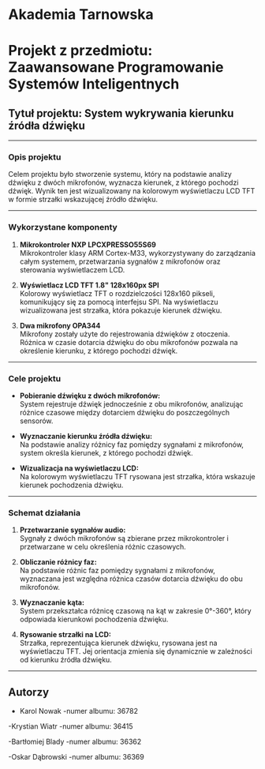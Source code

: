 # Akademia Tarnowska

# Projekt z przedmiotu: Zaawansowane Programowanie Systemów Inteligentnych

## Tytuł projektu: **System wykrywania kierunku źródła dźwięku**

---

### Opis projektu

Celem projektu było stworzenie systemu, który na podstawie analizy dźwięku z dwóch mikrofonów, wyznacza kierunek, z którego pochodzi dźwięk. Wynik ten jest wizualizowany na kolorowym wyświetlaczu LCD TFT w formie strzałki wskazującej źródło dźwięku.

---

### Wykorzystane komponenty

1. **Mikrokontroler NXP LPCXPRESSO55S69**  
   Mikrokontroler klasy ARM Cortex-M33, wykorzystywany do zarządzania całym systemem, przetwarzania sygnałów z mikrofonów oraz sterowania wyświetlaczem LCD.

2. **Wyświetlacz LCD TFT 1.8" 128x160px SPI**  
   Kolorowy wyświetlacz TFT o rozdzielczości 128x160 pikseli, komunikujący się za pomocą interfejsu SPI. Na wyświetlaczu wizualizowana jest strzałka, która pokazuje kierunek dźwięku.

3. **Dwa mikrofony OPA344**  
   Mikrofony zostały użyte do rejestrowania dźwięków z otoczenia. Różnica w czasie dotarcia dźwięku do obu mikrofonów pozwala na określenie kierunku, z którego pochodzi dźwięk.

---

### Cele projektu

- **Pobieranie dźwięku z dwóch mikrofonów:**  
  System rejestruje dźwięk jednocześnie z obu mikrofonów, analizując różnice czasowe między dotarciem dźwięku do poszczególnych sensorów.
  
- **Wyznaczanie kierunku źródła dźwięku:**  
  Na podstawie analizy różnicy faz pomiędzy sygnałami z mikrofonów, system określa kierunek, z którego pochodzi dźwięk.

- **Wizualizacja na wyświetlaczu LCD:**  
  Na kolorowym wyświetlaczu TFT rysowana jest strzałka, która wskazuje kierunek pochodzenia dźwięku.

---

### Schemat działania

1. **Przetwarzanie sygnałów audio:**  
   Sygnały z dwóch mikrofonów są zbierane przez mikrokontroler i przetwarzane w celu określenia różnic czasowych.
   
2. **Obliczanie różnicy faz:**  
   Na podstawie różnic faz pomiędzy sygnałami z mikrofonów, wyznaczana jest względna różnica czasów dotarcia dźwięku do obu mikrofonów.

3. **Wyznaczanie kąta:**  
   System przekształca różnicę czasową na kąt w zakresie 0°-360°, który odpowiada kierunkowi pochodzenia dźwięku.

4. **Rysowanie strzałki na LCD:**  
   Strzałka, reprezentująca kierunek dźwięku, rysowana jest na wyświetlaczu TFT. Jej orientacja zmienia się dynamicznie w zależności od kierunku źródła dźwięku.

---

## Autorzy
- Karol Nowak
  -numer albumu: 36782

-Krystian Wiatr
   -numer albumu: 36415

-Bartłomiej Blady
   -numer albumu: 36362

-Oskar Dąbrowski
   -numer albumu: 36369
